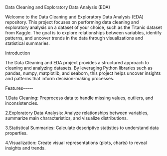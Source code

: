 Data Cleaning and Exploratory Data Analysis (EDA)

Welcome to the Data Cleaning and Exploratory Data Analysis (EDA) repository. This project focuses on performing data cleaning and exploratory analysis on a dataset of your choice, such as the Titanic dataset from Kaggle. The goal is to explore relationships between variables, identify patterns, and uncover trends in the data through visualizations and statistical summaries.

Introduction

The Data Cleaning and EDA project provides a structured approach to cleaning and analyzing datasets. By leveraging Python libraries such as pandas, numpy, matplotlib, and seaborn, this project helps uncover insights and patterns that inform decision-making processes.

Features-----

1.Data Cleaning: Preprocess data to handle missing values, outliers, and inconsistencies.

2.Exploratory Data Analysis: Analyze relationships between variables, summarize main characteristics, and visualize distributions.

3.Statistical Summaries: Calculate descriptive statistics to understand data properties.

4.Visualization: Create visual representations (plots, charts) to reveal insights and trends.
